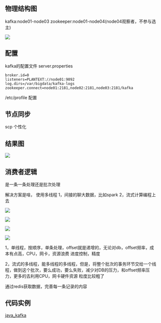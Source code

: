 ## 物理结构图

kafka:node01-node03
zookeeper:node01-node04(node04观察者，不参与选主)

![](https://oss.wyxxt.org.cn/images/2021/09/18/wp_editor_md_f69f0c4635b99f0f6f4a82a00c26ff61.jpg)

## 配置

kafka的配置文件 server.properties

```vi
broker.id=0
listeners=PLANTEXT://node01:9092
log.dirs=/var/bigdata/kafka-logs
zookeeper.connect=node01:2181,node02:2181,node03:2181/kafka
```
/etc/profile 配置

## 节点同步

scp 个性化

## 结果图

![](https://oss.wyxxt.org.cn/images/2021/09/18/wp_editor_md_2976a9d58782eefed4b88005ea945248.jpg)

## 消费者逻辑

是一条一条处理还是批次处理

解决方案是啥，
使用多线程
1，间接的聊大数据，比如spark
2，流式计算编程上去

![](https://oss.wyxxt.org.cn/images/2021/09/18/wp_editor_md_1468a773882a456cba9d0bbf5f9a70e3.jpg)

![](https://oss.wyxxt.org.cn/images/2021/09/18/wp_editor_md_1ce4522c255e48a24ba49d622432191a.jpg)


![](https://oss.wyxxt.org.cn/images/2021/09/18/wp_editor_md_1ec6ccd597b57f608345b1a57c08dc8f.jpg)


![](https://oss.wyxxt.org.cn/images/2021/09/18/wp_editor_md_961e0d1f89bb5e9ec1bfcd264d59055e.jpg)


1，单线程，按顺序，单条处理，offset就是递增的，无论对db，offset频率，成本有点高，CPU，网卡，资源浪费
进度控制，精度

2，流式的多线程，能多线程的多线程，但是，将整个批次的事务环节交给一个线程，做到这个批次，要么成功，要么失败，减少对DB的压力，和offset频率压力，更多的去利用CPU，网卡硬件资源
粒度比较粗了

通过redis获取数据，完善每一条记录的内容

## 代码实例

[java_kafka](https://github.com/MR820/java_kafka/tree/main "java_kafka")